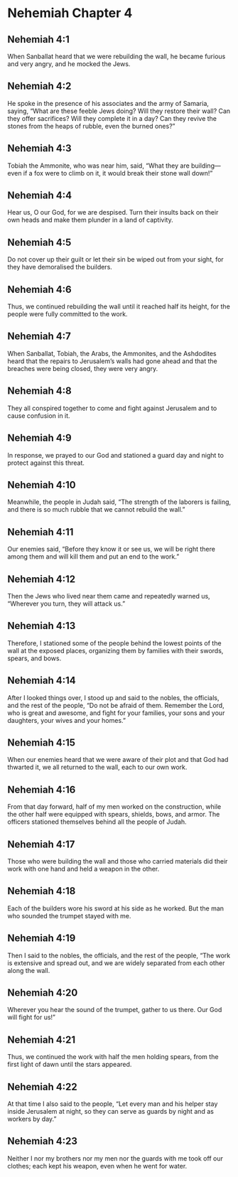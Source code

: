# Nehemiah Chapter 4

## Nehemiah 4:1
When Sanballat heard that we were rebuilding the wall, he became furious and very angry, and he mocked the Jews.

## Nehemiah 4:2
He spoke in the presence of his associates and the army of Samaria, saying, “What are these feeble Jews doing? Will they restore their wall? Can they offer sacrifices? Will they complete it in a day? Can they revive the stones from the heaps of rubble, even the burned ones?”

## Nehemiah 4:3
Tobiah the Ammonite, who was near him, said, “What they are building—even if a fox were to climb on it, it would break their stone wall down!”

## Nehemiah 4:4
Hear us, O our God, for we are despised. Turn their insults back on their own heads and make them plunder in a land of captivity.

## Nehemiah 4:5
Do not cover up their guilt or let their sin be wiped out from your sight, for they have demoralised the builders.

## Nehemiah 4:6
Thus, we continued rebuilding the wall until it reached half its height, for the people were fully committed to the work.

## Nehemiah 4:7
When Sanballat, Tobiah, the Arabs, the Ammonites, and the Ashdodites heard that the repairs to Jerusalem’s walls had gone ahead and that the breaches were being closed, they were very angry.

## Nehemiah 4:8
They all conspired together to come and fight against Jerusalem and to cause confusion in it.

## Nehemiah 4:9
In response, we prayed to our God and stationed a guard day and night to protect against this threat.

## Nehemiah 4:10
Meanwhile, the people in Judah said, “The strength of the laborers is failing, and there is so much rubble that we cannot rebuild the wall.”

## Nehemiah 4:11
Our enemies said, “Before they know it or see us, we will be right there among them and will kill them and put an end to the work.”

## Nehemiah 4:12
Then the Jews who lived near them came and repeatedly warned us, “Wherever you turn, they will attack us.”

## Nehemiah 4:13
Therefore, I stationed some of the people behind the lowest points of the wall at the exposed places, organizing them by families with their swords, spears, and bows.

## Nehemiah 4:14
After I looked things over, I stood up and said to the nobles, the officials, and the rest of the people, “Do not be afraid of them. Remember the Lord, who is great and awesome, and fight for your families, your sons and your daughters, your wives and your homes.”

## Nehemiah 4:15
When our enemies heard that we were aware of their plot and that God had thwarted it, we all returned to the wall, each to our own work.

## Nehemiah 4:16
From that day forward, half of my men worked on the construction, while the other half were equipped with spears, shields, bows, and armor. The officers stationed themselves behind all the people of Judah.

## Nehemiah 4:17
Those who were building the wall and those who carried materials did their work with one hand and held a weapon in the other.

## Nehemiah 4:18
Each of the builders wore his sword at his side as he worked. But the man who sounded the trumpet stayed with me.

## Nehemiah 4:19
Then I said to the nobles, the officials, and the rest of the people, “The work is extensive and spread out, and we are widely separated from each other along the wall.

## Nehemiah 4:20
Wherever you hear the sound of the trumpet, gather to us there. Our God will fight for us!”

## Nehemiah 4:21
Thus, we continued the work with half the men holding spears, from the first light of dawn until the stars appeared.

## Nehemiah 4:22
At that time I also said to the people, “Let every man and his helper stay inside Jerusalem at night, so they can serve as guards by night and as workers by day.”

## Nehemiah 4:23
Neither I nor my brothers nor my men nor the guards with me took off our clothes; each kept his weapon, even when he went for water.
